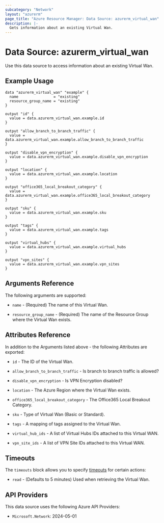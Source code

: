 ```yaml
---
subcategory: "Network"
layout: "azurerm"
page_title: "Azure Resource Manager: Data Source: azurerm_virtual_wan"
description: |-
  Gets information about an existing Virtual Wan.
---
```


# Data Source: azurerm_virtual_wan

Use this data source to access information about an existing Virtual Wan.

## Example Usage

```hcl
data "azurerm_virtual_wan" "example" {
  name                = "existing"
  resource_group_name = "existing"
}

output "id" {
  value = data.azurerm_virtual_wan.example.id
}

output "allow_branch_to_branch_traffic" {
  value = data.azurerm_virtual_wan.example.allow_branch_to_branch_traffic
}

output "disable_vpn_encryption" {
  value = data.azurerm_virtual_wan.example.disable_vpn_encryption
}

output "location" {
  value = data.azurerm_virtual_wan.example.location
}

output "office365_local_breakout_category" {
  value = data.azurerm_virtual_wan.example.office365_local_breakout_category
}

output "sku" {
  value = data.azurerm_virtual_wan.example.sku
}

output "tags" {
  value = data.azurerm_virtual_wan.example.tags
}

output "virtual_hubs" {
  value = data.azurerm_virtual_wan.example.virtual_hubs
}

output "vpn_sites" {
  value = data.azurerm_virtual_wan.example.vpn_sites
}

```

## Arguments Reference

The following arguments are supported:

- `name` - (Required) The name of this Virtual Wan.

- `resource_group_name` - (Required) The name of the Resource Group where the Virtual Wan exists.

## Attributes Reference

In addition to the Arguments listed above - the following Attributes are exported:

- `id` - The ID of the Virtual Wan.

- `allow_branch_to_branch_traffic` - Is branch to branch traffic is allowed?

- `disable_vpn_encryption` - Is VPN Encryption disabled?

- `location` - The Azure Region where the Virtual Wan exists.

- `office365_local_breakout_category` - The Office365 Local Breakout Category.

- `sku` - Type of Virtual Wan (Basic or Standard).

- `tags` - A mapping of tags assigned to the Virtual Wan.

- `virtual_hub_ids` - A list of Virtual Hubs IDs attached to this Virtual WAN.

- `vpn_site_ids` - A list of VPN Site IDs attached to this Virtual WAN.

## Timeouts

The `timeouts` block allows you to specify [timeouts](https://www.terraform.io/language/resources/syntax#operation-timeouts) for certain actions:

* `read` - (Defaults to 5 minutes) Used when retrieving the Virtual Wan.

## API Providers
<!-- This section is generated, changes will be overwritten -->
This data source uses the following Azure API Providers:

* `Microsoft.Network`: 2024-05-01
